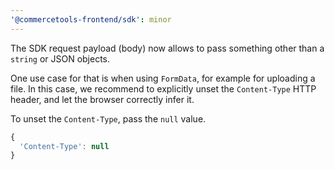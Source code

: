 ```yaml
---
'@commercetools-frontend/sdk': minor
---
```


The SDK request payload (body) now allows to pass something other than a `string` or JSON objects.

One use case for that is when using `FormData`, for example for uploading a file.
In this case, we recommend to explicitly unset the `Content-Type` HTTP header, and let the browser correctly infer it.

To unset the `Content-Type`, pass the `null` value.

```js
{
  'Content-Type': null
}
```

